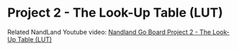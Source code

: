 # Project 2 - The Look-Up Table (LUT)

Related NandLand Youtube video: [Nandland Go Board Project 2 - The Look-Up Table (LUT)](https://www.youtube.com/watch?v=bps5v5OeJkA)
